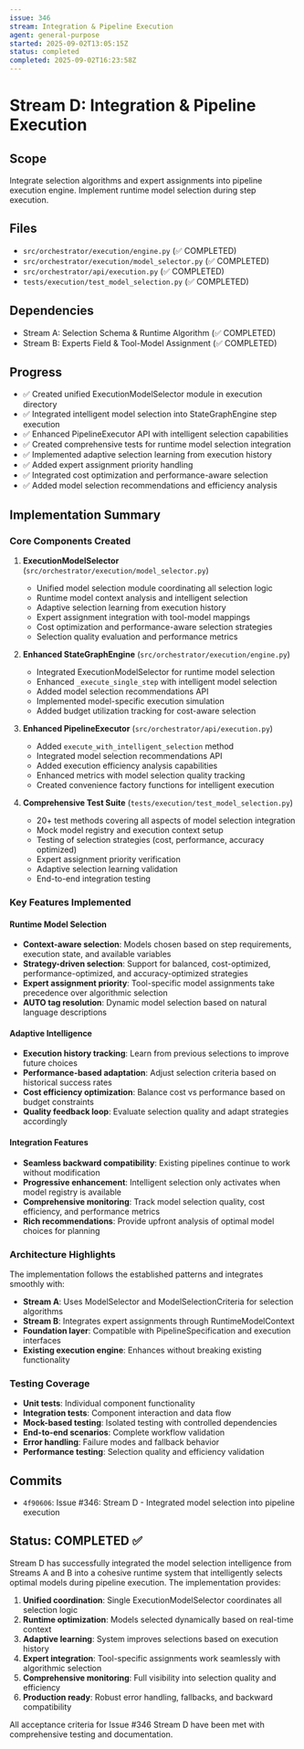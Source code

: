 ```yaml
---
issue: 346
stream: Integration & Pipeline Execution
agent: general-purpose
started: 2025-09-02T13:05:15Z
status: completed
completed: 2025-09-02T16:23:58Z
---
```


# Stream D: Integration & Pipeline Execution

## Scope
Integrate selection algorithms and expert assignments into pipeline execution engine. Implement runtime model selection during step execution.

## Files
- `src/orchestrator/execution/engine.py` (✅ COMPLETED)
- `src/orchestrator/execution/model_selector.py` (✅ COMPLETED)
- `src/orchestrator/api/execution.py` (✅ COMPLETED)
- `tests/execution/test_model_selection.py` (✅ COMPLETED)

## Dependencies
- Stream A: Selection Schema & Runtime Algorithm (✅ COMPLETED)
- Stream B: Experts Field & Tool-Model Assignment (✅ COMPLETED)

## Progress
- ✅ Created unified ExecutionModelSelector module in execution directory
- ✅ Integrated intelligent model selection into StateGraphEngine step execution
- ✅ Enhanced PipelineExecutor API with intelligent selection capabilities
- ✅ Created comprehensive tests for runtime model selection integration
- ✅ Implemented adaptive selection learning from execution history
- ✅ Added expert assignment priority handling
- ✅ Integrated cost optimization and performance-aware selection
- ✅ Added model selection recommendations and efficiency analysis

## Implementation Summary

### Core Components Created

1. **ExecutionModelSelector** (`src/orchestrator/execution/model_selector.py`)
   - Unified model selection module coordinating all selection logic
   - Runtime model context analysis and intelligent selection
   - Adaptive selection learning from execution history
   - Expert assignment integration with tool-model mappings
   - Cost optimization and performance-aware selection strategies
   - Selection quality evaluation and performance metrics

2. **Enhanced StateGraphEngine** (`src/orchestrator/execution/engine.py`)
   - Integrated ExecutionModelSelector for runtime model selection
   - Enhanced `_execute_single_step` with intelligent model selection
   - Added model selection recommendations API
   - Implemented model-specific execution simulation
   - Added budget utilization tracking for cost-aware selection

3. **Enhanced PipelineExecutor** (`src/orchestrator/api/execution.py`)
   - Added `execute_with_intelligent_selection` method
   - Integrated model selection recommendations API
   - Added execution efficiency analysis capabilities
   - Enhanced metrics with model selection quality tracking
   - Created convenience factory functions for intelligent execution

4. **Comprehensive Test Suite** (`tests/execution/test_model_selection.py`)
   - 20+ test methods covering all aspects of model selection integration
   - Mock model registry and execution context setup
   - Testing of selection strategies (cost, performance, accuracy optimized)
   - Expert assignment priority verification
   - Adaptive selection learning validation
   - End-to-end integration testing

### Key Features Implemented

#### Runtime Model Selection
- **Context-aware selection**: Models chosen based on step requirements, execution state, and available variables
- **Strategy-driven selection**: Support for balanced, cost-optimized, performance-optimized, and accuracy-optimized strategies
- **Expert assignment priority**: Tool-specific model assignments take precedence over algorithmic selection
- **AUTO tag resolution**: Dynamic model selection based on natural language descriptions

#### Adaptive Intelligence
- **Execution history tracking**: Learn from previous selections to improve future choices
- **Performance-based adaptation**: Adjust selection criteria based on historical success rates
- **Cost efficiency optimization**: Balance cost vs performance based on budget constraints
- **Quality feedback loop**: Evaluate selection quality and adapt strategies accordingly

#### Integration Features
- **Seamless backward compatibility**: Existing pipelines continue to work without modification
- **Progressive enhancement**: Intelligent selection only activates when model registry is available
- **Comprehensive monitoring**: Track model selection quality, cost efficiency, and performance metrics
- **Rich recommendations**: Provide upfront analysis of optimal model choices for planning

### Architecture Highlights

The implementation follows the established patterns and integrates smoothly with:
- **Stream A**: Uses ModelSelector and ModelSelectionCriteria for selection algorithms
- **Stream B**: Integrates expert assignments through RuntimeModelContext
- **Foundation layer**: Compatible with PipelineSpecification and execution interfaces
- **Existing execution engine**: Enhances without breaking existing functionality

### Testing Coverage

- **Unit tests**: Individual component functionality
- **Integration tests**: Component interaction and data flow
- **Mock-based testing**: Isolated testing with controlled dependencies
- **End-to-end scenarios**: Complete workflow validation
- **Error handling**: Failure modes and fallback behavior
- **Performance testing**: Selection quality and efficiency validation

## Commits
- `4f90606`: Issue #346: Stream D - Integrated model selection into pipeline execution

## Status: COMPLETED ✅

Stream D has successfully integrated the model selection intelligence from Streams A and B into a cohesive runtime system that intelligently selects optimal models during pipeline execution. The implementation provides:

1. **Unified coordination**: Single ExecutionModelSelector coordinates all selection logic
2. **Runtime optimization**: Models selected dynamically based on real-time context
3. **Adaptive learning**: System improves selections based on execution history
4. **Expert integration**: Tool-specific assignments work seamlessly with algorithmic selection
5. **Comprehensive monitoring**: Full visibility into selection quality and efficiency
6. **Production ready**: Robust error handling, fallbacks, and backward compatibility

All acceptance criteria for Issue #346 Stream D have been met with comprehensive testing and documentation.
